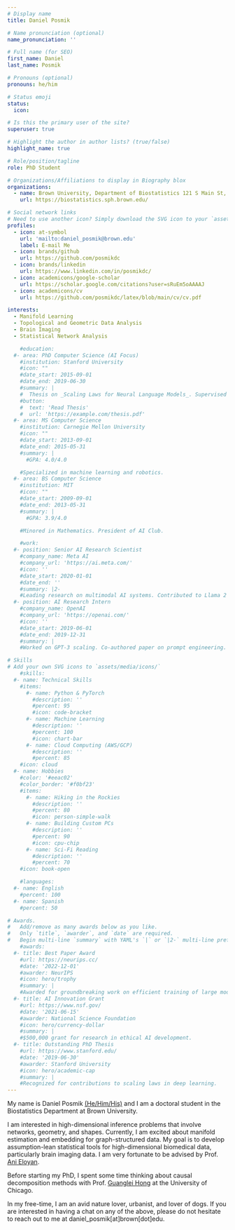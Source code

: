```yaml
---
# Display name
title: Daniel Posmik

# Name pronunciation (optional)
name_pronunciation: ''

# Full name (for SEO)
first_name: Daniel
last_name: Posmik

# Pronouns (optional)
pronouns: he/him

# Status emoji
status:
  icon: 

# Is this the primary user of the site?
superuser: true

# Highlight the author in author lists? (true/false)
highlight_name: true

# Role/position/tagline
role: PhD Student

# Organizations/Affiliations to display in Biography blox
organizations:
  - name: Brown University, Department of Biostatistics 121 S Main St, Providence, RI 02903
    url: https://biostatistics.sph.brown.edu/

# Social network links
# Need to use another icon? Simply download the SVG icon to your `assets/media/icons/` folder.
profiles:
  - icon: at-symbol
    url: 'mailto:daniel_posmik@brown.edu'
    label: E-mail Me
  - icon: brands/github
    url: https://github.com/posmikdc
  - icon: brands/linkedin
    url: https://www.linkedin.com/in/posmikdc/
  - icon: academicons/google-scholar
    url: https://scholar.google.com/citations?user=sRuEm5oAAAAJ
  - icon: academicons/cv
    url: https://github.com/posmikdc/latex/blob/main/cv/cv.pdf

interests:
  - Manifold Learning
  - Topological and Geometric Data Analysis
  - Brain Imaging
  - Statistical Network Analysis

    #education:
  #- area: PhD Computer Science (AI Focus)
    #institution: Stanford University
    #icon: ""
    #date_start: 2015-09-01
    #date_end: 2019-06-30
    #summary: |
    #  Thesis on _Scaling Laws for Neural Language Models_. Supervised by Prof. Andrew Ng. Published 5 papers in NeurIPS and ICML, with 2 best paper awards.
    #button:
    #  text: 'Read Thesis'
    #  url: 'https://example.com/thesis.pdf'
  #- area: MS Computer Science
    #institution: Carnegie Mellon University
    #icon: ""
    #date_start: 2013-09-01
    #date_end: 2015-05-31
    #summary: |
      #GPA: 4.0/4.0

    #Specialized in machine learning and robotics.
  #- area: BS Computer Science
    #institution: MIT
    #icon: ""
    #date_start: 2009-09-01
    #date_end: 2013-05-31
    #summary: |
      #GPA: 3.9/4.0

    #Minored in Mathematics. President of AI Club.

    #work:
  #- position: Senior AI Research Scientist
    #company_name: Meta AI
    #company_url: 'https://ai.meta.com/'
    #icon: ''
    #date_start: 2020-01-01
    #date_end: ''
    #summary: |2-
    #Leading research on multimodal AI systems. Contributed to Llama 2 and other open-source models. 50+ citations in 3 years.
  #- position: AI Research Intern
    #company_name: OpenAI
    #company_url: 'https://openai.com/'
    #icon: ''
    #date_start: 2019-06-01
    #date_end: 2019-12-31
    #summary: |
    #Worked on GPT-3 scaling. Co-authored paper on prompt engineering.

# Skills
# Add your own SVG icons to `assets/media/icons/`
    #skills:
  #- name: Technical Skills
    #items:
      #- name: Python & PyTorch
        #description: ''
        #percent: 95
        #icon: code-bracket
      #- name: Machine Learning
        #description: ''
        #percent: 100
        #icon: chart-bar
      #- name: Cloud Computing (AWS/GCP)
        #description: ''
        #percent: 85
    #icon: cloud
  #- name: Hobbies
    #color: '#eeac02'
    #color_border: '#f0bf23'
    #items:
      #- name: Hiking in the Rockies
        #description: ''
        #percent: 80
        #icon: person-simple-walk
      #- name: Building Custom PCs
        #description: ''
        #percent: 90
        #icon: cpu-chip
      #- name: Sci-Fi Reading
        #description: ''
        #percent: 70
    #icon: book-open

    #languages:
  #- name: English
    #percent: 100
  #- name: Spanish
    #percent: 50

# Awards.
#   Add/remove as many awards below as you like.
#   Only `title`, `awarder`, and `date` are required.
#   Begin multi-line `summary` with YAML's `|` or `|2-` multi-line prefix and indent 2 spaces below.
    #awards:
  #- title: Best Paper Award
    #url: https://neurips.cc/
    #date: '2022-12-01'
    #awarder: NeurIPS
    #icon: hero/trophy
    #summary: |
    #Awarded for groundbreaking work on efficient training of large models.
  #- title: AI Innovation Grant
    #url: https://www.nsf.gov/
    #date: '2021-06-15'
    #awarder: National Science Foundation
    #icon: hero/currency-dollar
    #summary: |
    #$500,000 grant for research in ethical AI development.
  #- title: Outstanding PhD Thesis
    #url: https://www.stanford.edu/
    #date: '2019-06-30'
    #awarder: Stanford University
    #icon: hero/academic-cap
    #summary: |
    #Recognized for contributions to scaling laws in deep learning.
---
```


My name is Daniel Posmik [(He/Him/His)](https://pronouns.org/what-and-why) and I am a doctoral student in the Biostatistics Department at Brown University.

I am interested in high-dimensional inference problems that involve networks, geometry, and shapes. Currently, I am excited about manifold estimation and embedding for graph-structured data. My goal is to develop assumption-lean statistical tools for high-dimensional biomedical data, particularly brain imaging data. I am very fortunate to be advised by Prof. [Ani Eloyan](https://www.anieloyan.com/). 

Before starting my PhD, I spent some time thinking about causal decomposition methods with Prof. [Guanglei Hong](https://humdev.uchicago.edu/directory/guanglei-hong) at the University of Chicago. 

In my free-time, I am an avid nature lover, urbanist, and lover of dogs. If you are interested in having a chat on any of the above, please do not hesitate to reach out to me at daniel_posmik[at]brown[dot]edu.
